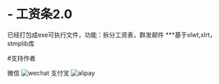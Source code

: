 # - 工资条2.0
已经打包成exe可执行文件，功能：拆分工资表，群发邮件
***基于xlwt,xlrt，stmplib库







#支持作者


微信
![wechat](https://github.com/maguag/SendSalary/blob/master/img/wechat3.jpg)
支付宝
![alipay](https://github.com/maguag/SendSalary/blob/master/img/alipay3.jpg)
